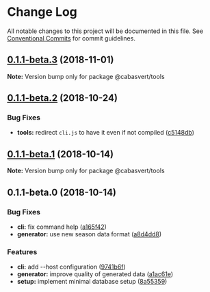 # Change Log

All notable changes to this project will be documented in this file.
See [Conventional Commits](https://conventionalcommits.org) for commit guidelines.

## [0.1.1-beta.3](https://github.com/cabasvert/cabasvert/compare/@cabasvert/tools@0.1.1-beta.2...@cabasvert/tools@0.1.1-beta.3) (2018-11-01)

**Note:** Version bump only for package @cabasvert/tools





## [0.1.1-beta.2](https://github.com/cabasvert/cabasvert/compare/@cabasvert/tools@0.1.1-beta.1...@cabasvert/tools@0.1.1-beta.2) (2018-10-24)


### Bug Fixes

* **tools:** redirect `cli.js` to have it even if not compiled ([c5148db](https://github.com/cabasvert/cabasvert/commit/c5148db))





## [0.1.1-beta.1](https://github.com/cabasvert/cabasvert/compare/@cabasvert/tools@0.1.1-beta.0...@cabasvert/tools@0.1.1-beta.1) (2018-10-14)

**Note:** Version bump only for package @cabasvert/tools





## 0.1.1-beta.0 (2018-10-14)


### Bug Fixes

* **cli:** fix command help ([a165f42](https://github.com/cabasvert/cabasvert/commit/a165f42))
* **generator:** use new season data format ([a8d4dd8](https://github.com/cabasvert/cabasvert/commit/a8d4dd8))


### Features

* **cli:** add --host configuration ([9741b6f](https://github.com/cabasvert/cabasvert/commit/9741b6f))
* **generator:** improve quality of generated data ([a1ac61e](https://github.com/cabasvert/cabasvert/commit/a1ac61e))
* **setup:** implement minimal database setup ([8a55359](https://github.com/cabasvert/cabasvert/commit/8a55359))
